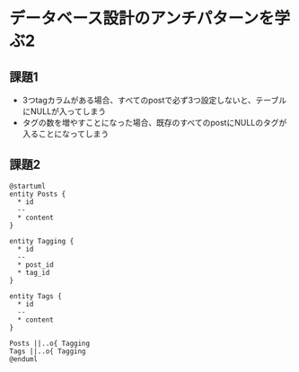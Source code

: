 # データベース設計のアンチパターンを学ぶ2

## 課題1

- 3つtagカラムがある場合、すべてのpostで必ず3つ設定しないと、テーブルにNULLが入ってしまう
- タグの数を増やすことになった場合、既存のすべてのpostにNULLのタグが入ることになってしまう

## 課題2

```plantuml
@startuml
entity Posts {
  * id
  --
  * content
}

entity Tagging {
  * id
  --
  * post_id
  * tag_id
}

entity Tags {
  * id
  --
  * content
}

Posts ||..o{ Tagging
Tags ||..o{ Tagging
@enduml
```

